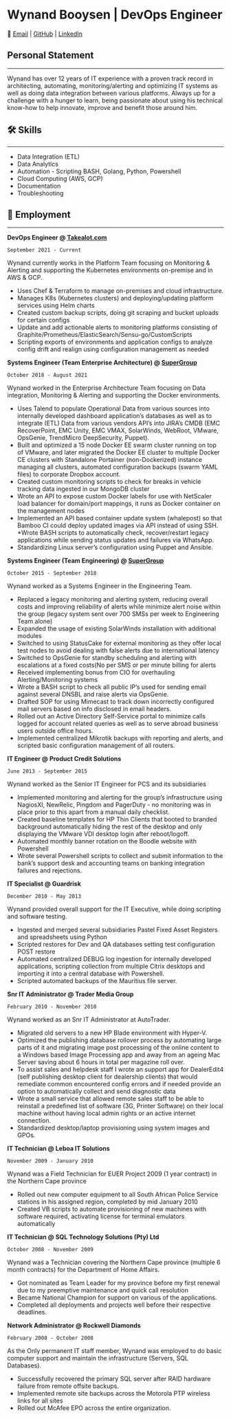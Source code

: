 # Wynand Booysen | DevOps Engineer

🔗 [Email](<booysenw@gmail.com>) |  [GitHub](<https://github.com/wynandbooysen>) | [LinkedIn](<https://za.linkedin.com/in/wynandbooysen>)

## Personal Statement
---
Wynand has over 12 years of IT experience with a proven track record in architecting, automating, monitoring/alerting and optimizing IT systems as well as doing data integration between various platforms.  Always up for a challenge with a hunger to learn, being passionate about using his technical know-how to help innovate, improve and benefit those around him.

## 🛠 Skills
---
* Data Integration (ETL) 
* Data Analytics
* Automation - Scripting BASH, Golang, Python, Powershell
* Cloud Computing (AWS, GCP)
* Documentation
* Troubleshooting

## 💼 Employment
---
**DevOps Engineer @ [Takealot.com](<https://www.takealot.com/>)**

`September 2021 - Current`

Wynand currently works in the Platform Team focusing on Monitoring & Alerting and supporting the Kubernetes environments on-premise and in AWS & GCP.

* Uses Chef & Terraform to manage on-premises and cloud infrastructure.
* Manages K8s (Kubernetes clusters) and deploying/updating platform services using Helm charts
* Created custom backup scripts, doing git scraping and bucket uploads for certain configs
* Update and add actionable alerts to monitoring platforms consisting of Graphite/Prometheus/ElasticSearch/Sensu-go/CustomScripts
* Scripting exports of environments and application configs to analyze config drift and realign using configuration management as needed

**Systems Engineer (Team Enterprise Architecture) @ [SuperGroup](<https://www.supergroup.co.za/>)**

`October 2018 - August 2021`

Wynand worked in the Enterprise Architecture Team focusing on Data integration, Monitoring & Alerting and supporting the Docker environments.

* Uses Talend to populate Operational Data from various sources into internally developed dashboard application’s databases as well as to integrate (ETL) Data from various vendors API’s into JIRA’s CMDB (EMC RecoverPoint, EMC Unity, EMC VMAX, SolarWinds, WebRoot, VMware, OpsGenie, TrendMicro DeepSecurity, Puppet).
* Built and optimized a 15 node Docker EE swarm cluster running on top of VMware, and later migrated the Docker EE cluster to multiple Docker CE clusters with Standalone Portainer (non-Dockerized) instance managing all clusters, automated configuration backups (swarm YAML files) to corporate Dropbox account.
* Created custom monitoring scripts to check for breaks in vehicle tracking data ingested in our MongoDB cluster
* Wrote an API to expose custom Docker labels for use with NetScaler load balancer for domain/port mappings, it runs as Docker container on the management nodes
* Implemented an API based container update system (whalepost) so that Bamboo CI could deploy updated images via API instead of using SSH.
*Wrote BASH scripts to automatically check, recover/restart legacy applications while sending status updates and failures via WhatsApp. 
* Standardizing Linux server’s configuration using Puppet and Ansible.

**Systems Engineer (Team Engineering) @ [SuperGroup](<https://www.supergroup.co.za/>)**

`October 2015 - September 2018`

Wynand worked as a Systems Engineer in the Engineering Team.

* Replaced a legacy monitoring and alerting system, reducing overall costs and improving reliability of alerts while minimize alert noise within the group (legacy system sent over 700 SMSs per week to Engineering Team alone) 
* Expanded the usage of existing SolarWinds installation with additional modules
* Switched to using StatusCake for external monitoring as they offer local test nodes to avoid dealing with false alerts due to international latency 
* Switched to OpsGenie for standby scheduling and alerting with escalations at a fixed costs(No per SMS or per minute billing for alerts
* Received implementing bonus from CIO for overhauling Alerting/Monitoring systems
* Wrote a BASH script to check all public IP’s used for sending email against several DNSBL and raise alerts via OpsGenie.
* Drafted SOP for using Mimecast to track down incorrectly configured mail servers based on info disclosed in email headers.
* Rolled out an Active Directory Self-Service portal to minimize calls logged for account related queries as well as to serve abroad business users outside office hours.  
* Implemented centralized Mikrotik backups with reporting and alerts, and scripted basic configuration management of all routers.

**IT Engineer @ Product Credit Solutions**

`June 2013 - September 2015`

Wynand worked as the Senior IT Engineer for PCS and its subsidiaries 

* Implemented monitoring and alerting for the group’s infrastructure using NagiosXI, NewRelic, Pingdom and PagerDuty - no monitoring was in place prior to this apart from a manual daily checklist.
* Created baseline templates for HP Thin Clients that booted to branded background automatically hiding the rest of the desktop and only displaying the VMware VDI desktop login after reboot/logoff. 
* Automated monthly banner rotation on the Boodle website with Powershell
* Wrote several Powershell scripts to collect and submit information to the bank’s support desk and accounting teams on banking integration failures and rejections.


**IT Specialist @ Guardrisk**

`December 2010 - May 2013`

Wynand provided overall support for the IT Executive, while doing scripting and software testing.

* Ingested and merged several subsidiaries Pastel Fixed Asset Registers and spreadsheets using Python
* Scripted restores for Dev and QA databases setting test configuration POST restore
* Automated centralized DEBUG log ingestion for internally developed applications, scripting collection from multiple Citrix desktops and importing it into a central database with Powershell. 
* Scripted automated backups of the Mauritius file server.


**Snr IT Administrator @ Trader Media Group**

`February 2010 - November 2010`

Wynand worked as an Snr IT Administrator at AutoTrader.

* Migrated old servers to a new HP Blade environment with Hyper-V.
* Optimized the publishing database rollover process by automating large parts of it and migrating image post processing of the online content to a Windows based Image Processing app and away from an ageing Mac Server saving about 6 hours in total per magazine roll over.  
* To assist sales and helpdesk staff I wrote an support app for DealerEdit4 (self publishing desktop client for dealership clients) that would remediate common encountered config errors and if needed provide an option to automatically collect and send diagnostic data
* Wrote a small service that allowed remote sales staff to be able to reinstall a predefined list of software (3G, Printer Software) on their local machine without having local admin rights or an active internet connection.
* Standardized desktop/laptop provisioning using system images and GPOs.

**IT Technician @ Leboa IT Solutions**

`November 2009 - January 2010`

Wynand was a Field Technician for EUER Project 2009 (1 year contract) in the Northern Cape province

* Rolled out new computer equipment to all South African Police Service stations in his assigned region, completed by mid January 2010
* Created VB scripts to automate provisioning of new machines with software required, activating license for terminal emulators automatically

**IT Technician @ SQL Technology Solutions (Pty) Ltd**

`October 2008 - November 2009`

Wynand was a Technician covering the Northern Cape province (multiple 6 month contracts) for the Department of Home Affairs.

* Got nominated as Team Leader for my province before my first renewal due to my preemptive maintenance and quick call resolution 
* Became National Champion for support on various of the applications.
* Completed all deployments and projects well before their respective deadlines.

**Network Administrator @ Rockwell Diamonds**

`February 2008 - October 2008`

As the Only permanent IT staff member, Wynand was employed to do basic computer support and maintain the infrastructure (Servers, SQL Databases).

* Successfully recovered the primary SQL server after RAID hardware failure from remote offsite backups.
* Implemented remote site backups across the Motorola PTP wireless links for all sites
* Rolled out McAfee EPO across the entire organization.
